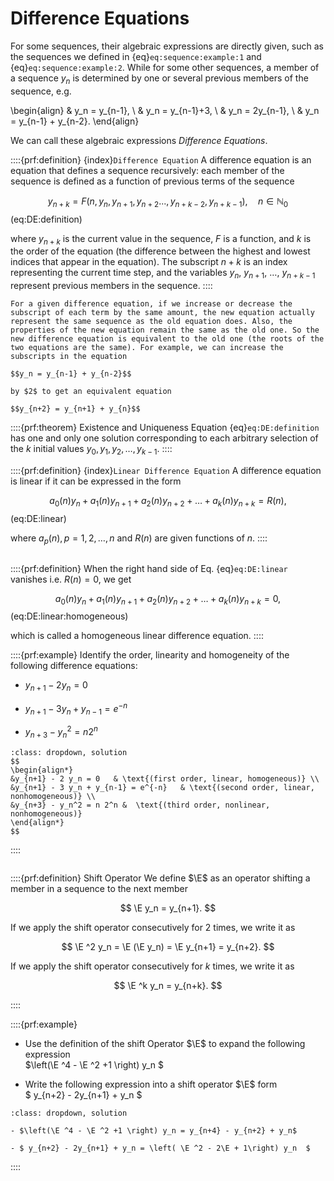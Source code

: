 # Difference Equations

For some sequences, their algebraic expressions are directly given, such as the sequences we defined in {eq}`eq:sequence:example:1` and {eq}`eq:sequence:example:2`. While for some other sequences, a member of a sequence $y_n$ is determined by one or several previous members of the sequence, e.g.

\begin{align}
& y_n = y_{n-1}, \\
& y_n = y_{n-1}+3, \\
& y_n = 2y_{n-1}, \\
& y_n = y_{n-1} + y_{n-2}.
\end{align}

We can call these algebraic expressions *Difference Equations*.

::::{prf:definition} {index}`Difference Equation`
A difference equation is an equation that defines a sequence recursively: each member of the sequence is defined as a function of previous terms of the sequence

$$
y_{n+k} = F(n, y_{n}, y_{n+1}, y_{n+2} ..., y_{n+k-2}, y_{n+k-1}), \quad n \in \mathbb{N}_0
$$(eq:DE:definition)

where $y_{n+k}$ is the current value in the sequence, $F$ is a function, and $k$ is the order of the equation (the difference between the highest and lowest indices that appear in the equation). The subscript $n+k$ is an index representing the current time step, and the variables $y_{n}$, $y_{n+1}$, $\ldots$, $y_{n+k-1}$ represent previous members in the sequence. 
::::

```{prf:remark}
For a given difference equation, if we increase or decrease the subscript of each term by the same amount, the new equation actually represent the same sequence as the old equation does. Also, the properties of the new equation remain the same as the old one. So the new difference equation is equivalent to the old one (the roots of the two equations are the same). For example, we can increase the subscripts in the equation 

$$y_n = y_{n-1} + y_{n-2}$$

by $2$ to get an equivalent equation

$$y_{n+2} = y_{n+1} + y_{n}$$
```

::::{prf:theorem} Existence and Uniqueness
Equation {eq}`eq:DE:definition` has one and only one solution corresponding to each arbitrary selection of the $k$ initial values $y_0, y_1, y_2, \ldots, y_{k-1}$.
::::

::::{prf:definition} {index}`Linear Difference Equation`
A difference equation is linear if it can be expressed in the form

$$
a_0(n) y_n + a_1(n) y_{n+1} + a_2(n) y_{n+2} + \ldots + a_k(n) y_{n+k} = R(n),
$$(eq:DE:linear)

where $a_p(n), p=1,2,\ldots, n$ and $R(n)$ are given functions of $n$.
::::

```{index} Difference Equation; Homogeneous Linear Difference Equation
```
::::{prf:definition} 
When the right hand side of Eq. {eq}`eq:DE:linear` vanishes i.e. $R(n)=0$, we get 

$$
a_0(n) y_n + a_1(n) y_{n+1} + a_2(n) y_{n+2} + \ldots + a_k(n) y_{n+k} = 0,
$$(eq:DE:linear:homogeneous)

which is called a homogeneous linear difference equation.
::::


::::{prf:example}
Identify the order, linearity and homogeneity of the following difference equations:

- $y_{n+1} - 2 y_n = 0$

- $y_{n+1} - 3 y_n + y_{n-1} = e^{-n}$

- $y_{n+3} - y_n^2 = n 2^n$

```{admonition} Solution
:class: dropdown, solution
$$
\begin{align*}
&y_{n+1} - 2 y_n = 0   & \text{(first order, linear, homogeneous)} \\
&y_{n+1} - 3 y_n + y_{n-1} = e^{-n}   & \text{(second order, linear, nonhomogeneous)} \\
&y_{n+3} - y_n^2 = n 2^n &  \text{(third order, nonlinear, nonhomogeneous)}
\end{align*}  
$$
```

::::

```{index} Difference Equation; Shift Operator
```

::::{prf:definition} Shift Operator
We define $\E$ as an operator shifting a member in a sequence to the next member

$$
\E y_n = y_{n+1}.
$$

If we apply the shift operator consecutively for $2$ times, we write it as

$$
\E ^2 y_n = \E  (\E  y_n) = \E  y_{n+1} = y_{n+2}.
$$

If we apply the shift operator consecutively for $k$ times, we write it as

$$
\E ^k y_n = y_{n+k}.
$$

::::

::::{prf:example}

- Use the definition of the shift Operator $\E$ to expand the following expression \
    $\left(\E ^4 - \E ^2 +1 \right) y_n $

- Write the following expression into a shift operator $\E$ form \
    $ y_{n+2} - 2y_{n+1} + y_n  $

```{admonition} Solution
:class: dropdown, solution

- $\left(\E ^4 - \E ^2 +1 \right) y_n = y_{n+4} - y_{n+2} + y_n$

- $ y_{n+2} - 2y_{n+1} + y_n = \left( \E ^2 - 2\E + 1\right) y_n  $
```

::::
